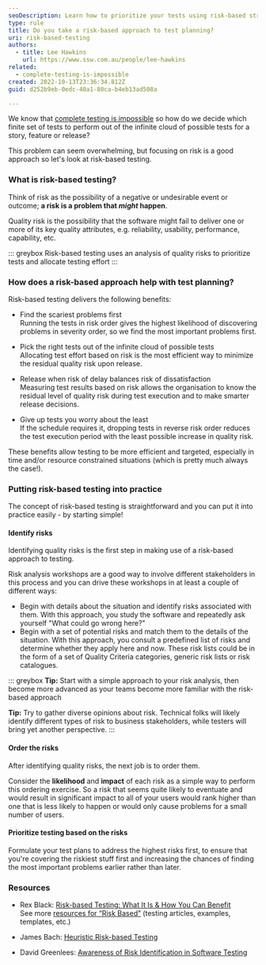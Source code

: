 ```yaml
---
seoDescription: Learn how to prioritize your tests using risk-based strategies to uncover critical issues early and reduce quality risks in software testing.
type: rule
title: Do you take a risk-based approach to test planning?
uri: risk-based-testing
authors:
  - title: Lee Hawkins
    url: https://www.ssw.com.au/people/lee-hawkins
related:
  - complete-testing-is-impossible
created: 2022-10-13T23:36:34.812Z
guid: d252b9eb-0edc-40a1-80ca-b4eb13ad508a

---
```


We know that [complete testing is impossible](/complete-testing-is-impossible) so how do we decide which finite set of tests to perform out of the infinite cloud of possible tests for a story, feature or release?

This problem can seem overwhelming, but focusing on risk is a good approach so let's look at risk-based testing.

<!--endintro-->

### What is risk-based testing?

Think of risk as the possibility of a negative or undesirable event or outcome; **a risk is a problem that *might* happen**.

Quality risk is the possibility that the software might fail to deliver one or more of its key quality attributes, e.g. reliability, usability, performance, capability, etc.

::: greybox
Risk-based testing uses an analysis of quality risks to prioritize tests and allocate testing effort
:::

### How does a risk-based approach help with test planning?

Risk-based testing delivers the following benefits:

* Find the scariest problems first\
Running the tests in risk order gives the highest likelihood of discovering problems in severity order, so we find the most important problems first.

* Pick the right tests out of the infinite cloud of possible tests\
Allocating test effort based on risk is the most efficient way to minimize the residual quality risk upon release.

* Release when risk of delay balances risk of dissatisfaction\
Measuring test results based on risk allows the organisation to know the residual level of quality risk during test execution and to make smarter release decisions.

* Give up tests you worry about the least\
If the schedule requires it, dropping tests in reverse risk order reduces the test execution period with the least possible increase in quality risk.

These benefits allow testing to be more efficient and targeted, especially in time and/or resource constrained situations (which is pretty much always the case!).

### Putting risk-based testing into practice

The concept of risk-based testing is straightforward and you can put it into practice easily - by starting simple!

#### Identify risks

Identifying quality risks is the first step in making use of a risk-based approach to testing.

Risk analysis workshops are a good way to involve different stakeholders in this process and you can drive these workshops in at least a couple of different ways:

* Begin with details about the situation and identify risks associated with them. With this approach, you study the software and repeatedly ask yourself "What could go wrong here?"
* Begin with a set of potential risks and match them to the details of the situation. With this approach, you consult a predefined list of risks and determine whether they apply here and now. These risk lists could be in the form of a set of Quality Criteria categories, generic risk lists or risk catalogues.

::: greybox
**Tip:** Start with a simple approach to your risk analysis, then become more advanced as your teams become more familiar with the risk-based approach

**Tip:** Try to gather diverse opinions about risk. Technical folks will likely identify different types of risk to business stakeholders, while testers will bring yet another perspective.
:::

#### Order the risks

After identifying quality risks, the next job is to order them.

Consider the **likelihood** and **impact** of each risk as a simple way to perform this ordering exercise. So a risk that seems quite likely to eventuate and would result in significant impact to all of your users would rank higher than one that is less likely to happen or would only cause problems for a small number of users.

#### Prioritize testing based on the risks

Formulate your test plans to address the highest risks first, to ensure that you're covering the riskiest stuff first and increasing the chances of finding the most important problems earlier rather than later.

### Resources

* Rex Black: [Risk-based Testing: What It Is & How You Can Benefit](https://drive.google.com/file/d/108dLBHVbYCvA1_y2cIDKjIXQj3B9AEnj/view?usp=sharing)\
See more [resources for “Risk Based”](https://www.rexblack.com/templates-and-examples) (testing articles, examples, templates, etc.)

* James Bach: [Heuristic Risk-based Testing](http://www.satisfice.com/articles/hrbt.pdf)

* David Greenlees: [Awareness of Risk Identification in Software Testing](http://www.stickyminds.com/article/awareness-risk-identification-software-testing)
